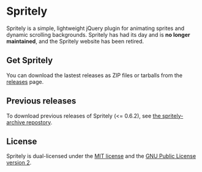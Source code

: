 # Spritely

Spritely is a simple, lightweight jQuery plugin for animating sprites and dynamic scrolling backgrounds. Spritely has had its day and is **no longer maintained**, and the Spritely website has been retired.

## Get Spritely

You can download the lastest releases as ZIP files or tarballs from the
[releases](https://github.com/artlogicmedia/spritely/releases) page.

## Previous releases

To download previous releases of Spritely (<= 0.6.2), see
[the spritely-archive repostory](https://github.com/artlogicmedia/spritely-archive).

## License

Spritely is dual-licensed under the 
[MIT license](https://github.com/artlogicmedia/spritely/blob/master/MIT-LICENSE.md)
and the [GNU Public License version 2](https://github.com/artlogicmedia/spritely/blob/master/GPLv2-LICENSE.md).

